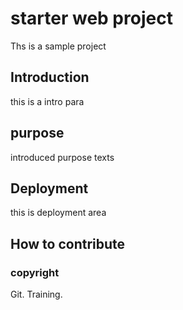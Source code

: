 # starter web project
Ths is a sample project
## Introduction
 this is a intro para 
## purpose
introduced purpose texts
## Deployment 
this is deployment area
## How to contribute

### copyright 

Git. Training.

